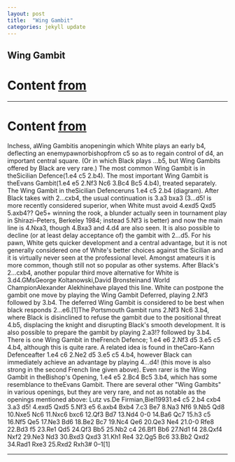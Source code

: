 ```yaml
---
layout: post
title:  "Wing Gambit"
categories: jekyll update
---
```


## Wing Gambit
# Content [from](https://www.chess.com/openings/Sicilian-Defense-Wing-Gambit)

---

# Content [from](https://en.wikipedia.org/wiki/Wing_Gambit)
Inchess, aWing Gambitis anopeningin which White plays an early b4, deflecting an enemypawnorbishopfrom c5 so as to regain control of d4, an important central square. (Or in which Black plays ...b5, but Wing Gambits offered by Black are very rare.)
The most common Wing Gambit is in theSicilian Defence(1.e4 c5 2.b4). The most important Wing Gambit is theEvans Gambit(1.e4 e5 2.Nf3 Nc6 3.Bc4 Bc5 4.b4), treated separately.
The Wing Gambit in theSicilian Defenceruns 1.e4 c5 2.b4 (diagram). After Black takes with 2...cxb4, the usual continuation is 3.a3 bxa3 (3...d5! is more recently considered superior, when White must avoid 4.exd5 Qxd5 5.axb4?? Qe5+ winning the rook, a blunder actually seen in tournament play in Shirazi–Peters, Berkeley 1984; instead 5.Nf3 is better) and now the main line is 4.Nxa3, though 4.Bxa3 and 4.d4 are also seen. It is also possible to decline (or at least delay acceptance of) the gambit with 2...d5.
For his pawn, White gets quicker development and a central advantage, but it is not generally considered one of White's better choices against the Sicilian and it is virtually never seen at the professional level.  Amongst amateurs it is more common, though still not so popular as other systems.
After Black's 2...cxb4, another popular third move alternative for White is 3.d4.GMsGeorge Koltanowski,David Bronsteinand World ChampionAlexander Alekhinehave played this line.
White can postpone the gambit one move by playing the Wing Gambit Deferred, playing 2.Nf3 followed by 3.b4. The deferred Wing Gambit is considered to be best when black responds 2...e6.[1]The Portsmouth Gambit runs 2.Nf3 Nc6 3.b4, where Black is disinclined to refuse the gambit due to the positional threat 4.b5, displacing the knight and disrupting Black's smooth development.
It is also possible to prepare the gambit by playing 2.a3!? followed by 3.b4.
There is one Wing Gambit in theFrench Defence; 1.e4 e6 2.Nf3 d5 3.e5 c5 4.b4, although this is quite rare. A related idea is found in theCaro-Kann Defenceafter 1.e4 c6 2.Ne2 d5 3.e5 c5 4.b4, however Black can immediately achieve an advantage by playing 4...d4! (this move is also strong in the second French line given above). Even rarer is the Wing Gambit in theBishop's Opening, 1.e4 e5 2.Bc4 Bc5 3.b4, which has some resemblance to theEvans Gambit.
There are several other "Wing Gambits" in various openings, but they are very rare, and not as notable as the openings mentioned above:
Lutz vs.De Firmian,Biel19931.e4 c5 2.b4 cxb4 3.a3 d5! 4.exd5 Qxd5 5.Nf3 e5 6.axb4 Bxb4 7.c3 Be7 8.Na3 Nf6 9.Nb5 Qd8 10.Nxe5 Nc6 11.Nxc6 bxc6 12.Qf3 Bd7 13.Nd4 0-0 14.Ba6 Qc7 15.h3 c5 16.Nf5 Qe5 17.Ne3 Bd6 18.Be2 Bc7 19.Nc4 Qe6 20.Qe3 Ne4 21.0-0 Rfe8 22.Bd3 f5 23.Re1 Qd5 24.Qf3 Bb5 25.Nb2 c4 26.Bf1 Bb6 27.Nd1 f4 28.Qxf4 Nxf2 29.Ne3 Nd3 30.Bxd3 Qxd3 31.Kh1 Re4 32.Qg5 Bc6 33.Bb2 Qxd2 34.Rad1 Rxe3 25.Rxd2 Rxh3# 0–1[1]

---

